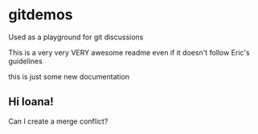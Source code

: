 # gitdemos
Used as a playground for git discussions

This is a very very VERY awesome readme even if it doesn't follow Eric's guidelines

this is just some new documentation

## Hi Ioana!

Can I create a merge conflict?
